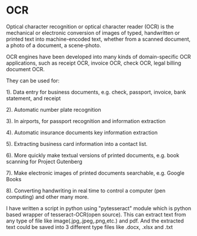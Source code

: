 # OCR

Optical character recognition or optical character reader (OCR) is the mechanical or electronic conversion of images of typed, handwritten or printed text into machine-encoded text, whether from a scanned document, a photo of a document, a scene-photo. 

OCR engines have been developed into many kinds of domain-specific OCR applications, such as receipt OCR, invoice OCR, check OCR, legal billing document OCR.

They can be used for:

1). Data entry for business documents, e.g. check, passport, invoice, bank statement, and receipt

2). Automatic number plate recognition

3). In airports, for passport recognition and information extraction

4). Automatic insurance documents key information extraction

5). Extracting business card information into a contact list.

6). More quickly make textual versions of printed documents, e.g. book scanning for Project Gutenberg

7). Make electronic images of printed documents searchable, e.g. Google Books

8). Converting handwriting in real time to control a computer (pen computing) and other many more.


I have written a script in python using "pytesseract" module which is python based wrapper of tesseract-OCR(open source).
This can extract text from any type of file like image(.jpg,.jpeg,.png,etc.) and pdf. And the extracted text could be saved into 3 different type files like .docx, .xlsx and .txt
